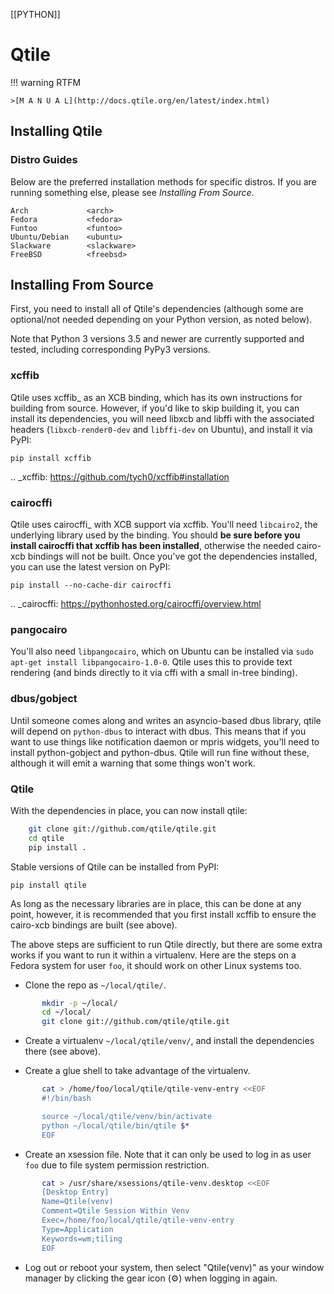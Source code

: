 [[PYTHON]]
# Qtile

!!! warning
    RTFM
    
    >[M A N U A L](http://docs.qtile.org/en/latest/index.html)
    
    
## Installing Qtile

### Distro Guides

Below are the preferred installation methods for specific distros. If you are
running something else, please see *Installing From Source*.

>
    Arch             <arch>
    Fedora           <fedora>
    Funtoo           <funtoo>
    Ubuntu/Debian    <ubuntu>
    Slackware        <slackware>
    FreeBSD          <freebsd>


## Installing From Source


First, you need to install all of Qtile's dependencies (although some are
optional/not needed depending on your Python version, as noted below).

Note that Python 3 versions 3.5 and newer are currently supported and tested,
including corresponding PyPy3 versions.

### xcffib

Qtile uses xcffib_ as an XCB binding, which has its own instructions for
building from source. However, if you'd like to skip building it, you can
install its dependencies, you will need libxcb and libffi with the associated
headers (``libxcb-render0-dev`` and ``libffi-dev`` on Ubuntu), and install it
via PyPI:


`pip install xcffib`

.. _xcffib:         https://github.com/tych0/xcffib#installation

### cairocffi


Qtile uses cairocffi_ with XCB support via xcffib. You'll need ``libcairo2``,
the underlying library used by the binding.  You should **be sure before you
install cairocffi that xcffib has been installed**, otherwise the needed
cairo-xcb bindings will not be built.  Once you've got the dependencies
installed, you can use the latest version on PyPI:


`pip install --no-cache-dir cairocffi`

.. _cairocffi: https://pythonhosted.org/cairocffi/overview.html

### pangocairo


You'll also need ``libpangocairo``, which on Ubuntu can be installed via ``sudo
apt-get install libpangocairo-1.0-0``. Qtile uses this to provide text
rendering (and binds directly to it via cffi with a small in-tree binding).

### dbus/gobject


Until someone comes along and writes an asyncio-based dbus library, qtile will
depend on ``python-dbus`` to interact with dbus. This means that if you want
to use things like notification daemon or mpris widgets, you'll need to
install python-gobject and python-dbus. Qtile will run fine without these,
although it will emit a warning that some things won't work.

### Qtile


With the dependencies in place, you can now install qtile:

```bash
    git clone git://github.com/qtile/qtile.git
    cd qtile
    pip install .
```

Stable versions of Qtile can be installed from PyPI:


`pip install qtile`

As long as the necessary libraries are in place, this can be done at any point,
however, it is recommended that you first install xcffib to ensure the
cairo-xcb bindings are built (see above).

The above steps are sufficient to run Qtile directly, but there are some extra
works if you want to run it within a virtualenv. Here are the steps on a Fedora
system for user ``foo``, it should work on other Linux systems too.

* Clone the repo as ``~/local/qtile/``.

```bash
       mkdir -p ~/local/
       cd ~/local/
       git clone git://github.com/qtile/qtile.git
```

* Create a virtualenv ``~/local/qtile/venv/``, and install the dependencies
   there (see above).

* Create a glue shell to take advantage of the virtualenv.

```bash
       cat > /home/foo/local/qtile/qtile-venv-entry <<EOF
       #!/bin/bash

       source ~/local/qtile/venv/bin/activate
       python ~/local/qtile/bin/qtile $*
       EOF
```

* Create an xsession file.
   Note that it can only be used to log in as user ``foo`` due to file system
   permission restriction.

```bash
       cat > /usr/share/xsessions/qtile-venv.desktop <<EOF
       [Desktop Entry]
       Name=Qtile(venv)
       Comment=Qtile Session Within Venv
       Exec=/home/foo/local/qtile/qtile-venv-entry
       Type=Application
       Keywords=wm;tiling
       EOF
```

* Log out or reboot your system, then select "Qtile(venv)" as your window manager
   by clicking the gear icon (⚙) when logging in again.
